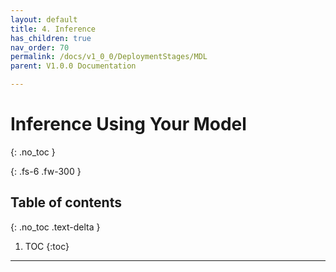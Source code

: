 ```yaml
---
layout: default
title: 4. Inference
has_children: true
nav_order: 70
permalink: /docs/v1_0_0/DeploymentStages/MDL
parent: V1.0.0 Documentation

---
```


# Inference Using Your Model
{: .no_toc }

{: .fs-6 .fw-300 }

## Table of contents
{: .no_toc .text-delta }

1. TOC
{:toc}

---


